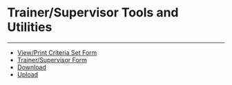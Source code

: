 # Trainer/Supervisor Tools and Utilities

***

* [View/Print Criteria Set Form](7d4l.md)
* [Trainer/Supervisor Form](7d68.md)
* [Download](broken-reference)
* [Upload](broken-reference)
